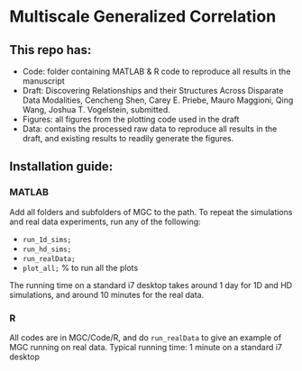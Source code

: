 # Multiscale Generalized Correlation

## This repo has:

- Code: folder containing MATLAB & R code to reproduce all results in the manuscript
- Draft: Discovering Relationships and their Structures Across Disparate Data Modalities, 
Cencheng Shen, Carey E. Priebe, Mauro Maggioni, Qing Wang, Joshua T. Vogelstein, 
submitted.
- Figures: all figures from the plotting code used in the draft
- Data: contains the processed raw data to reproduce all results in the draft, and existing results to readily generate the figures.


## Installation guide:

### MATLAB

Add all folders and subfolders of MGC to the path. 
To repeat the simulations and real data experiments, run any of the following:
- `run_1d_sims;`
- `run_hd_sims;`
- `run_realData;` 
- `plot_all;` % to run all the plots

The running time on a standard i7 desktop takes around 1 day for 1D and HD simulations, and around 10 minutes for the real data. 

### R

All codes are in MGC/Code/R, and do `run_realData` to give an example of MGC running on real data.
Typical running time: 1 minute on a standard i7 desktop

